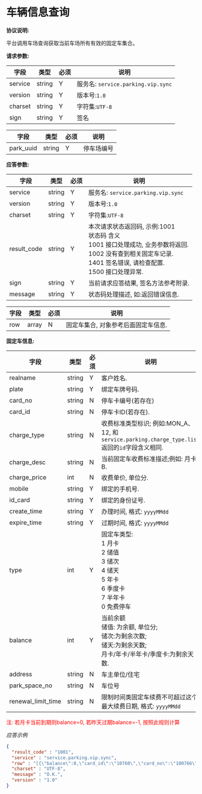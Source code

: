 # 车辆信息查询

**协议说明:**

平台调用车场查询获取当前车场所有有效的固定车集合。

**请求参数:**

| 字段 | 类型 | 必须 | 说明|
| --- | --- | --- | --- |
| service | string | Y | 服务名: `service.parking.vip.sync` |
| version | string | Y | 版本号:`1.0`|
| charset | string | Y | 字符集:`UTF-8`|
| sign | string | Y | 签名|

| 字段 | 类型 | 必须 | 说明|
| --- | --- | -- | --- |
| park_uuid | string | Y | 停车场编号 |

**应答参数:**

| 字段 | 类型 | 必须 | 说明|
| --- | --- | --- | --- |
| service | string | Y | 服务名: `service.parking.vip.sync` |
| version | string | Y | 版本号:`1.0`|
| charset | string | Y | 字符集:`UTF-8`|
| result_code | string | Y | 本次请求状态返回码, 示例:1001<br/>状态码  含义<br/>1001  接口处理成功, 业务参数将返回.<br/>1002  没有查到相关固定车记录.<br/>1401  签名错误, 请检查配置.<br/>1500  接口处理异常. |
| sign | string | Y | 当前请求应答结果, 签名方法参考附录. |
| message | string | Y | 状态码处理描述, 如:返回错误信息. |

| 字段 | 类型 | 必须 | 说明|
| --- | --- | --- | --- |
| row | array | N | 固定车集合, 对象参考后面固定车信息. |

**固定车信息:**

| 字段 | 类型 | 必须 | 说明    |
| --- | --- | --- | ---|
| realname | string | Y | 客户姓名. |
| plate | string | Y | 绑定车牌号码.|
| card_no | string | N | 停车卡编号(若存在)   |
| card_id | string | N | 停车卡ID(若存在).  |
| charge_type | string | N | 收费标准类型标识; 例如:MON_A、12, 和`service.parking.charge_type.list`返回的`id`字段含义相同.|
| charge_desc | string | N | 当前固定车收费标准描述;例如: 月卡B.   |
| charge_price | int | N | 收费单价, 单位分.   |
| mobile | string | Y | 绑定的手机号.|
| id_card | string | Y | 绑定的身份证号.     |
| create_time | string | Y | 办理时间, 格式: `yyyyMMdd`  |
| expire_time | string | Y | 过期时间, 格式: `yyyyMMdd`  |
| type| int | Y | 固定车类型:<br/>1 月卡<br/>2 储值<br/>3 储次<br/>4 储天<br/>5 年卡<br/>6 季度卡<br/>7 半年卡<br/>0 免费停车 |
| balance | int | Y | 当前余额<br/>储值: 为余额, 单位分;<br/>储次:为剩余次数;<br/>储天:为剩余天数;<br/>月卡/年卡/半年卡/季度卡:为剩余天数.|
| address | string | N | 车主单位/住宅 |
| park_space_no | string | N | 车位号 |
| renewal_limit_time | string | N | 限制时间类固定车续费不可超过这个最大续费日期, 格式: `yyyyMMdd` |

<font color='red'>注: 若月卡当前到期则balance=0, 若昨天过期balance=-1, 按照此规则计算</font>

*应答示例*

```json
{
  "result_code" : "1001",
  "service" : "service.parking.vip.sync",
  "row" : "[{\"balance\":0,\"card_id\":\"10760\",\"card_no\":\"100766\",\"charge_desc\":\"包月车_小型车\",\"charge_price\":20000,\"charge_type\":\"22\",\"create_time\":\"20210401090814\",\"expire_time\":\"20210401235959\",\"id_card\":\"511622199108272837\",\"mobile\":\"13632693491\",\"plate\":\"粤BN1B64\",\"realname\":\"唐泽轩\",\"type\":1}]\n",
  "charset" : "UTF-8",
  "message" : "O.K.",
  "version" : "1.0"
}
```
